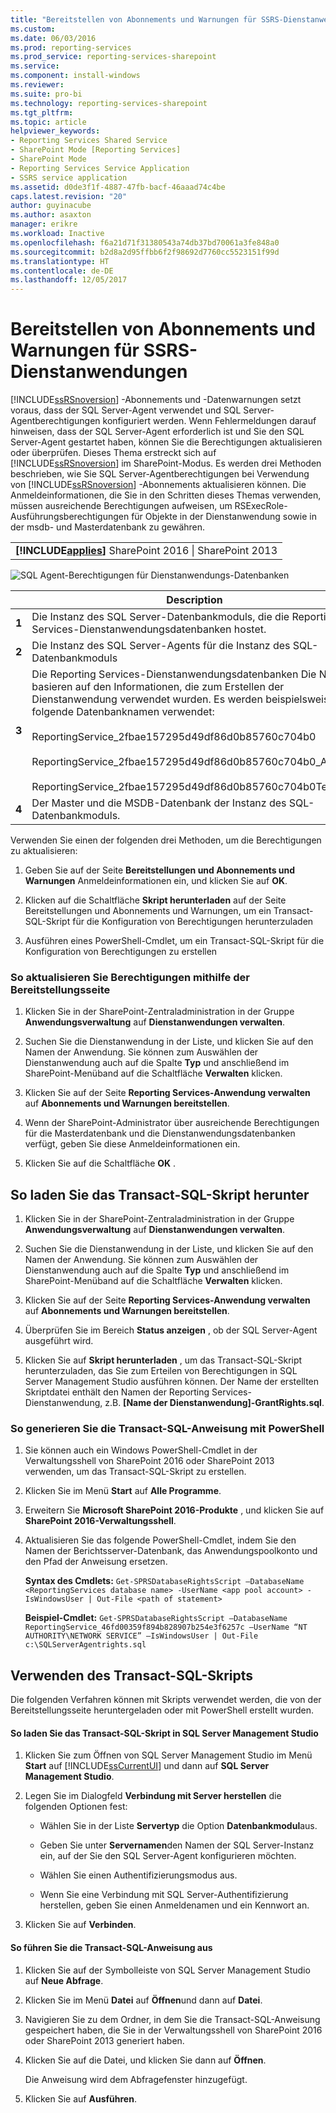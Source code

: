 ```yaml
---
title: "Bereitstellen von Abonnements und Warnungen für SSRS-Dienstanwendungen | Microsoft-Dokumentation"
ms.custom: 
ms.date: 06/03/2016
ms.prod: reporting-services
ms.prod_service: reporting-services-sharepoint
ms.service: 
ms.component: install-windows
ms.reviewer: 
ms.suite: pro-bi
ms.technology: reporting-services-sharepoint
ms.tgt_pltfrm: 
ms.topic: article
helpviewer_keywords:
- Reporting Services Shared Service
- SharePoint Mode [Reporting Services]
- SharePoint Mode
- Reporting Services Service Application
- SSRS service application
ms.assetid: d0de3f1f-4887-47fb-bacf-46aaad74c4be
caps.latest.revision: "20"
author: guyinacube
ms.author: asaxton
manager: erikre
ms.workload: Inactive
ms.openlocfilehash: f6a21d71f31380543a74db37bd70061a3fe848a0
ms.sourcegitcommit: b2d8a2d95ffbb6f2f98692d7760cc5523151f99d
ms.translationtype: HT
ms.contentlocale: de-DE
ms.lasthandoff: 12/05/2017
---
```

# <a name="provision-subscriptions-and-alerts-for-ssrs-service-applications"></a>Bereitstellen von Abonnements und Warnungen für SSRS-Dienstanwendungen
  [!INCLUDE[ssRSnoversion](../../includes/ssrsnoversion-md.md)] -Abonnements und -Datenwarnungen setzt voraus, dass der SQL Server-Agent verwendet und SQL Server-Agentberechtigungen konfiguriert werden. Wenn Fehlermeldungen darauf hinweisen, dass der SQL Server-Agent erforderlich ist und Sie den SQL Server-Agent gestartet haben, können Sie die Berechtigungen aktualisieren oder überprüfen. Dieses Thema erstreckt sich auf [!INCLUDE[ssRSnoversion](../../includes/ssrsnoversion-md.md)] im SharePoint-Modus. Es werden drei Methoden beschrieben, wie Sie SQL Server-Agentberechtigungen bei Verwendung von [!INCLUDE[ssRSnoversion](../../includes/ssrsnoversion-md.md)] -Abonnements aktualisieren können. Die Anmeldeinformationen, die Sie in den Schritten dieses Themas verwenden, müssen ausreichende Berechtigungen aufweisen, um RSExecRole-Ausführungsberechtigungen für Objekte in der Dienstanwendung sowie in der msdb- und Masterdatenbank zu gewähren.  
  
||  
|-|  
|**[!INCLUDE[applies](../../includes/applies-md.md)]** SharePoint 2016 &#124; SharePoint 2013|  
  
 ![SQL Agent-Berechtigungen für Dienstanwendungs-Datenbanken](../../reporting-services/install-windows/media/rs-provisionsqlagent.gif "SQL Agent permissions to Service Application DBs")  
  
||Description|  
|------|-----------------|  
|**1**|Die Instanz des SQL Server-Datenbankmoduls, die die Reporting Services-Dienstanwendungsdatenbanken hostet.|  
|**2**|Die Instanz des SQL Server-Agents für die Instanz des SQL-Datenbankmoduls|  
|**3**|Die Reporting Services-Dienstanwendungsdatenbanken Die Namen basieren auf den Informationen, die zum Erstellen der Dienstanwendung verwendet wurden. Es werden beispielsweise folgende Datenbanknamen verwendet:<br /><br /> ReportingService_2fbae157295d49df86d0b85760c704b0<br /><br /> ReportingService_2fbae157295d49df86d0b85760c704b0_Alerting<br /><br /> ReportingService_2fbae157295d49df86d0b85760c704b0TempDB|  
|**4**|Der Master und die MSDB-Datenbank der Instanz des SQL-Datenbankmoduls.|  
  
 Verwenden Sie einen der folgenden drei Methoden, um die Berechtigungen zu aktualisieren:  
  
1.  Geben Sie auf der Seite **Bereitstellungen und Abonnements und Warnungen** Anmeldeinformationen ein, und klicken Sie auf **OK**.  
  
2.  Klicken auf die Schaltfläche **Skript herunterladen** auf der Seite Bereitstellungen und Abonnements und Warnungen, um ein Transact-SQL-Skript für die Konfiguration von Berechtigungen herunterzuladen  
  
3.  Ausführen eines PowerShell-Cmdlet, um ein Transact-SQL-Skript für die Konfiguration von Berechtigungen zu erstellen  
  
### <a name="to-update-permissions-using-the-provision-page"></a>So aktualisieren Sie Berechtigungen mithilfe der Bereitstellungsseite  
  
1.  Klicken Sie in der SharePoint-Zentraladministration in der Gruppe **Anwendungsverwaltung** auf **Dienstanwendungen verwalten**.  
  
2.  Suchen Sie die Dienstanwendung in der Liste, und klicken Sie auf den Namen der Anwendung. Sie können zum Auswählen der Dienstanwendung auch auf die Spalte **Typ** und anschließend im SharePoint-Menüband auf die Schaltfläche **Verwalten** klicken.  
  
3.  Klicken Sie auf der Seite **Reporting Services-Anwendung verwalten** auf **Abonnements und Warnungen bereitstellen**.  
  
4.  Wenn der SharePoint-Administrator über ausreichende Berechtigungen für die Masterdatenbank und die Dienstanwendungsdatenbanken verfügt, geben Sie diese Anmeldeinformationen ein.  
  
5.  Klicken Sie auf die Schaltfläche **OK** .  
  
##  <a name="bkmk_download"></a> So laden Sie das Transact-SQL-Skript herunter  
  
1.  Klicken Sie in der SharePoint-Zentraladministration in der Gruppe **Anwendungsverwaltung** auf **Dienstanwendungen verwalten**.  
  
2.  Suchen Sie die Dienstanwendung in der Liste, und klicken Sie auf den Namen der Anwendung. Sie können zum Auswählen der Dienstanwendung auch auf die Spalte **Typ** und anschließend im SharePoint-Menüband auf die Schaltfläche **Verwalten** klicken.  
  
3.  Klicken Sie auf der Seite **Reporting Services-Anwendung verwalten** auf **Abonnements und Warnungen bereitstellen**.  
  
4.  Überprüfen Sie im Bereich **Status anzeigen** , ob der SQL Server-Agent ausgeführt wird.  
  
5.  Klicken Sie auf **Skript herunterladen** , um das Transact-SQL-Skript herunterzuladen, das Sie zum Erteilen von Berechtigungen in SQL Server Management Studio ausführen können. Der Name der erstellten Skriptdatei enthält den Namen der Reporting Services-Dienstanwendung, z.B. **[Name der Dienstanwendung]-GrantRights.sql**.  
  
### <a name="to-generate-the-transact-sql-statement-with-powershell"></a>So generieren Sie die Transact-SQL-Anweisung mit PowerShell  
  
1.  Sie können auch ein Windows PowerShell-Cmdlet in der Verwaltungsshell von SharePoint 2016 oder SharePoint 2013 verwenden, um das Transact-SQL-Skript zu erstellen.  
  
2.  Klicken Sie im Menü **Start** auf **Alle Programme**.  
  
3.  Erweitern Sie **Microsoft SharePoint 2016-Produkte** , und klicken Sie auf **SharePoint 2016-Verwaltungsshell**.
  
4.  Aktualisieren Sie das folgende PowerShell-Cmdlet, indem Sie den Namen der Berichtsserver-Datenbank, das Anwendungspoolkonto und den Pfad der Anweisung ersetzen.  
  
     **Syntax des Cmdlets:** `Get-SPRSDatabaseRightsScript –DatabaseName <ReportingServices database name> -UserName <app pool account> -IsWindowsUser | Out-File <path of statement>`  
  
     **Beispiel-Cmdlet:** `Get-SPRSDatabaseRightsScript –DatabaseName ReportingService_46fd00359f894b828907b254e3f6257c –UserName “NT AUTHORITY\NETWORK SERVICE” –IsWindowsUser | Out-File c:\SQLServerAgentrights.sql`  
  
## <a name="using-the-transact-sql-script"></a>Verwenden des Transact-SQL-Skripts  
 Die folgenden Verfahren können mit Skripts verwendet werden, die von der Bereitstellungsseite heruntergeladen oder mit PowerShell erstellt wurden.  
  
#### <a name="to-load-the-transact-sql-script-in-sql-server-management-studio"></a>So laden Sie das Transact-SQL-Skript in SQL Server Management Studio  
  
1.  Klicken Sie zum Öffnen von SQL Server Management Studio im Menü **Start** auf [!INCLUDE[ssCurrentUI](../../includes/sscurrentui-md.md)] und dann auf **SQL Server Management Studio**.  
  
2.  Legen Sie im Dialogfeld **Verbindung mit Server herstellen** die folgenden Optionen fest:  
  
    -   Wählen Sie in der Liste **Servertyp** die Option **Datenbankmodul**aus.  
  
    -   Geben Sie unter **Servernamen**den Namen der SQL Server-Instanz ein, auf der Sie den SQL Server-Agent konfigurieren möchten.  
  
    -   Wählen Sie einen Authentifizierungsmodus aus.  
  
    -   Wenn Sie eine Verbindung mit SQL Server-Authentifizierung herstellen, geben Sie einen Anmeldenamen und ein Kennwort an.  
  
3.  Klicken Sie auf **Verbinden**.  
  
#### <a name="to-run-the-transact-sql-statement"></a>So führen Sie die Transact-SQL-Anweisung aus  
  
1.  Klicken Sie auf der Symbolleiste von SQL Server Management Studio auf **Neue Abfrage**.  
  
2.  Klicken Sie im Menü **Datei** auf **Öffnen**und dann auf **Datei**.  
  
3.  Navigieren Sie zu dem Ordner, in dem Sie die Transact-SQL-Anweisung gespeichert haben, die Sie in der Verwaltungsshell von SharePoint 2016 oder SharePoint 2013 generiert haben.  
  
4.  Klicken Sie auf die Datei, und klicken Sie dann auf **Öffnen**.  
  
     Die Anweisung wird dem Abfragefenster hinzugefügt.  
  
5.  Klicken Sie auf **Ausführen**.  
  
  
